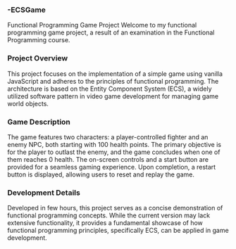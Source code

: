 ### -ECSGame

Functional Programming Game Project
Welcome to my functional programming game project, a result of an examination in the Functional Programming course.

### Project Overview

This project focuses on the implementation of a simple game using vanilla JavaScript and adheres to the principles of functional programming. The architecture is based on the Entity Component System (ECS), a widely utilized software pattern in video game development for managing game world objects.

### Game Description

The game features two characters: a player-controlled fighter and an enemy NPC, both starting with 100 health points. The primary objective is for the player to outlast the enemy, and the game concludes when one of them reaches 0 health. The on-screen controls and a start button are provided for a seamless gaming experience. Upon completion, a restart button is displayed, allowing users to reset and replay the game.

### Development Details

Developed in few hours, this project serves as a concise demonstration of functional programming concepts. While the current version may lack extensive functionality, it provides a fundamental showcase of how functional programming principles, specifically ECS, can be applied in game development.
